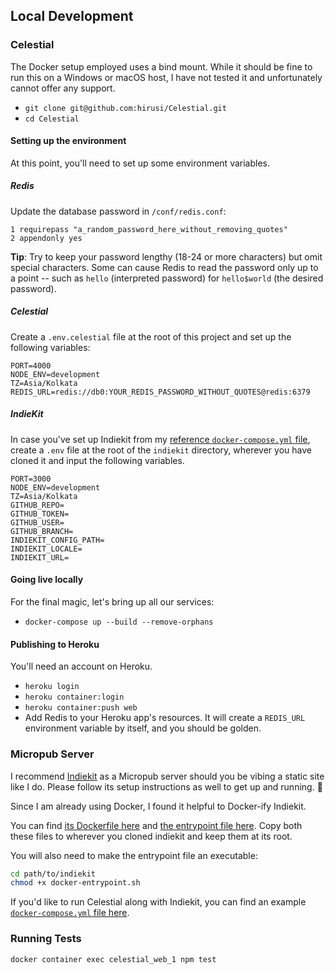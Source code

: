 ## Local Development

### Celestial

The Docker setup employed uses a bind mount. While it should be fine to run this on a Windows or macOS host, I have not tested it and unfortunately cannot offer any support.

* `git clone git@github.com:hirusi/Celestial.git`
* `cd Celestial`

#### Setting up the environment

At this point, you'll need to set up some environment variables.

##### Redis

Update the database password in `/conf/redis.conf`:

```
1 requirepass "a_random_password_here_without_removing_quotes"
2 appendonly yes
```

__Tip__: Try to keep your password lengthy (18-24 or more characters) but omit special characters. Some can cause Redis to read the password only up to a point -- such as `hello` (interpreted password) for `hello$world` (the desired password).

##### Celestial

Create a `.env.celestial` file at the root of this project and set up the following variables:

```
PORT=4000
NODE_ENV=development
TZ=Asia/Kolkata
REDIS_URL=redis://db0:YOUR_REDIS_PASSWORD_WITHOUT_QUOTES@redis:6379
```

##### IndieKit

In case you've set up Indiekit from my [reference `docker-compose.yml` file](/docs/reference/indiekit/docker-compose.yml), create a `.env` file at the root of the `indiekit` directory, wherever you have cloned it and input the following variables.

```
PORT=3000
NODE_ENV=development
TZ=Asia/Kolkata
GITHUB_REPO=
GITHUB_TOKEN=
GITHUB_USER=
GITHUB_BRANCH=
INDIEKIT_CONFIG_PATH=
INDIEKIT_LOCALE=
INDIEKIT_URL=
```

#### Going live locally

For the final magic, let's bring up all our services:

* `docker-compose up --build --remove-orphans`

#### Publishing to Heroku

You'll need an account on Heroku.

* `heroku login`
* `heroku container:login`
* `heroku container:push web`
* Add Redis to your Heroku app's resources. It will create a `REDIS_URL` environment variable by itself, and you should be golden.

### Micropub Server

I recommend [Indiekit](https://github.com/getindiekit/indiekit/) as a Micropub server should you be vibing a static site like I do. Please follow its setup instructions as well to get up and running. 🙂

Since I am already using Docker, I found it helpful to Docker-ify Indiekit.

You can find [its Dockerfile here](/docs/reference/indiekit/Dockerfile) and [the entrypoint file here](/docs/reference/indiekit/docker-entrypoint.sh). Copy both these files to wherever you cloned indiekit and keep them at its root.

You will also need to make the entrypoint file an executable:

```bash
cd path/to/indiekit
chmod +x docker-entrypoint.sh
```

If you'd like to run Celestial along with Indiekit, you can find an example [`docker-compose.yml` file here](docs/reference/indiekit/docker-compose.yml).

### Running Tests

```
docker container exec celestial_web_1 npm test
```
